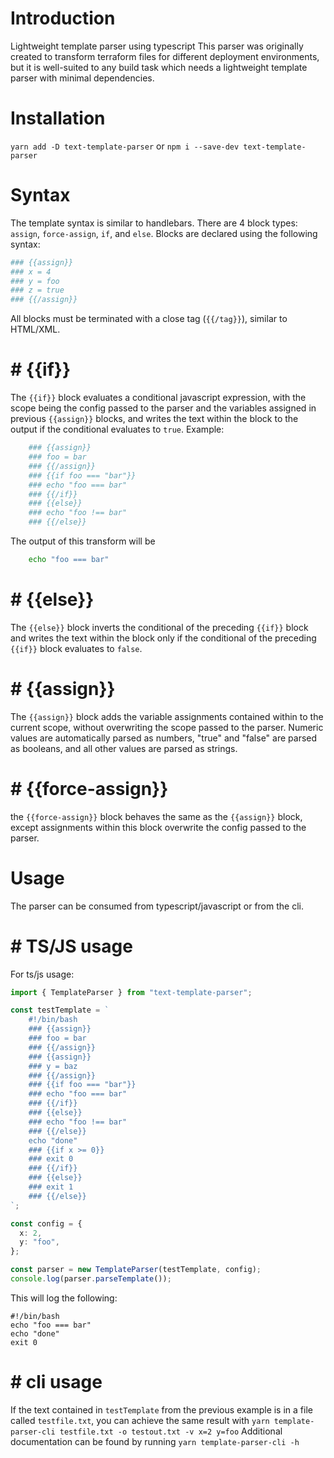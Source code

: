 # Introduction

Lightweight template parser using typescript This parser was originally created to transform
terraform files for different deployment environments, but it is well-suited to any build task which
needs a lightweight template parser with minimal dependencies.

# Installation

`yarn add -D text-template-parser` or `npm i --save-dev text-template-parser`

# Syntax

The template syntax is similar to handlebars. There are 4 block types: `assign`, `force-assign`,
`if`, and `else`. Blocks are declared using the following syntax:

```bash
### {{assign}}
### x = 4
### y = foo
### z = true
### {{/assign}}
```

All blocks must be terminated with a close tag (`{{/tag}}`), similar to HTML/XML.

# # {{if}}

The `{{if}}` block evaluates a conditional javascript expression, with the scope being the config
passed to the parser and the variables assigned in previous `{{assign}}` blocks, and writes the text
within the block to the output if the conditional evaluates to `true`. Example:

```bash
    ### {{assign}}
    ### foo = bar
    ### {{/assign}}
    ### {{if foo === "bar"}}
    ### echo "foo === bar"
    ### {{/if}}
    ### {{else}}
    ### echo "foo !== bar"
    ### {{/else}}
```

The output of this transform will be

```bash
    echo "foo === bar"
```

# # {{else}}

The `{{else}}` block inverts the conditional of the preceding `{{if}}` block and writes the text
within the block only if the conditional of the preceding `{{if}}` block evaluates to `false`.

# # {{assign}}

The `{{assign}}` block adds the variable assignments contained within to the current scope, without
overwriting the scope passed to the parser. Numeric values are automatically parsed as numbers,
"true" and "false" are parsed as booleans, and all other values are parsed as strings.

# # {{force-assign}}

the `{{force-assign}}` block behaves the same as the `{{assign}}` block, except assignments within
this block overwrite the config passed to the parser.

# Usage

The parser can be consumed from typescript/javascript or from the cli.

# # TS/JS usage

For ts/js usage:

```ts
import { TemplateParser } from "text-template-parser";

const testTemplate = `
    #!/bin/bash
    ### {{assign}}
    ### foo = bar
    ### {{/assign}}
    ### {{assign}}
    ### y = baz
    ### {{/assign}}
    ### {{if foo === "bar"}}
    ### echo "foo === bar"
    ### {{/if}}
    ### {{else}}
    ### echo "foo !== bar"
    ### {{/else}}
    echo "done"
    ### {{if x >= 0}}
    ### exit 0
    ### {{/if}}
    ### {{else}}
    ### exit 1
    ### {{/else}}
`;

const config = {
  x: 2,
  y: "foo",
};

const parser = new TemplateParser(testTemplate, config);
console.log(parser.parseTemplate());
```

This will log the following:

```
#!/bin/bash
echo "foo === bar"
echo "done"
exit 0
```

# # cli usage

If the text contained in `testTemplate` from the previous example is in a file called
`testfile.txt`, you can achieve the same result with
`yarn template-parser-cli testfile.txt -o testout.txt -v x=2 y=foo` Additional documentation can be
found by running `yarn template-parser-cli -h`
